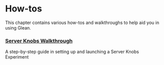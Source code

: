 # How-tos

This chapter contains various how-tos and walkthroughs to help aid you in using Glean.

### [Server Knobs Walkthrough]

A step-by-step guide in setting up and launching a Server Knobs Experiment

[Server Knobs Walkthrough]: ./server-knobs-walkthrough/server-knobs-walkthrough.md